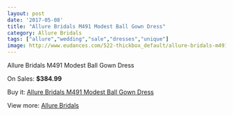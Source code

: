 ```yaml
---
layout: post
date: '2017-05-08'
title: "Allure Bridals M491 Modest Ball Gown Dress"
category: Allure Bridals
tags: ["allure","wedding","sale","dresses","unique"]
image: http://www.eudances.com/522-thickbox_default/allure-bridals-m491-modest-ball-gown-dress.jpg
---
```

Allure Bridals M491 Modest Ball Gown Dress

On Sales: **$384.99**
<a href="https://www.eudances.com/en/allure-bridals/164-allure-bridals-m491-modest-ball-gown-dress.html"><amp-img layout="responsive" width="600" height="600" src="//www.eudances.com/522-thickbox_default/allure-bridals-m491-modest-ball-gown-dress.jpg" alt="Allure Bridals M491 Modest Ball Gown Dress 0" /></a>
<a href="https://www.eudances.com/en/allure-bridals/164-allure-bridals-m491-modest-ball-gown-dress.html"><amp-img layout="responsive" width="600" height="600" src="//www.eudances.com/524-thickbox_default/allure-bridals-m491-modest-ball-gown-dress.jpg" alt="Allure Bridals M491 Modest Ball Gown Dress 1" /></a>
<a href="https://www.eudances.com/en/allure-bridals/164-allure-bridals-m491-modest-ball-gown-dress.html"><amp-img layout="responsive" width="600" height="600" src="//www.eudances.com/523-thickbox_default/allure-bridals-m491-modest-ball-gown-dress.jpg" alt="Allure Bridals M491 Modest Ball Gown Dress 2" /></a>

Buy it: [Allure Bridals M491 Modest Ball Gown Dress](https://www.eudances.com/en/allure-bridals/164-allure-bridals-m491-modest-ball-gown-dress.html "Allure Bridals M491 Modest Ball Gown Dress")

View more: [Allure Bridals](https://www.eudances.com/en/2-allure-bridals "Allure Bridals")